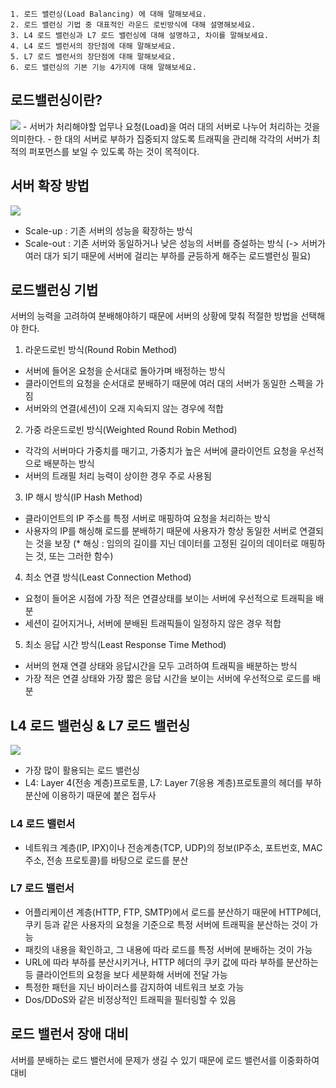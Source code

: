 ```
1. 로드 밸런싱(Load Balancing) 에 대해 말해보세요.
2. 로드 밸런싱 기법 중 대표적인 라운드 로빈방식에 대해 설명해보세요.
3. L4 로드 밸런싱과 L7 로드 밸런싱에 대해 설명하고, 차이를 말해보세요.
4. L4 로드 밸런서의 장단점에 대해 말해보세요.
5. L7 로드 밸런서의 장단점에 대해 말해보세요.
6. 로드 밸런싱의 기본 기능 4가지에 대해 말해보세요.
```

## 로드밸런싱이란?

<img src="https://user-images.githubusercontent.com/98465383/183876881-bd27953d-c8da-4f32-b39b-2c614f7c79e8.png">
- 서버가 처리해야할 업무나 요청(Load)을 여러 대의 서버로 나누어 처리하는 것을 의미한다.
- 한 대의 서버로 부하가 집중되지 않도록 트래픽을 관리해 각각의 서버가 최적의 퍼포먼스를 보일 수 있도록 하는 것이 목적이다.

## 서버 확장 방법

<img src="https://user-images.githubusercontent.com/98465383/183876771-be3c0db1-c21c-4cb5-9952-442e0de456b2.png"/>

- Scale-up : 기존 서버의 성능을 확장하는 방식
- Scale-out : 기존 서버와 동일하거나 낮은 성능의 서버를 증설하는 방식
  (-> 서버가 여러 대가 되기 때문에 서버에 걸리는 부하를 균등하게 해주는 로드밸런싱 필요)

## 로드밸런싱 기법

서버의 능력을 고려하여 분배해야하기 때문에 서버의 상황에 맞춰 적절한 방법을 선택해야 한다.
<br>

1. 라운드로빈 방식(Round Robin Method)

* 서버에 들어온 요청을 순서대로 돌아가며 배정하는 방식
* 클라이언트의 요청을 순서대로 분배하기 때문에 여러 대의 서버가 동일한 스펙을 가짐
* 서버와의 연결(세션)이 오래 지속되지 않는 경우에 적합

2. 가중 라운드로빈 방식(Weighted Round Robin Method)

* 각각의 서버마다 가중치를 매기고, 가중치가 높은 서버에 클라이언트 요청을 우선적으로 배분하는 방식
* 서버의 트래필 처리 능력이 상이한 경우 주로 사용됨

3. IP 해시 방식(IP Hash Method)

* 클라이언트의 IP 주소를 특정 서버로 매핑하여 요청을 처리하는 방식
* 사용자의 IP를 해싱해 로드를 분배하기 때문에 사용자가 항상 동일한 서버로 연결되는 것을 보장
  (\* 해싱 : 임의의 길이를 지닌 데이터를 고정된 길이의 데이터로 매핑하는 것, 또는 그러한 함수)

4. 최소 연결 방식(Least Connection Method)

* 요청이 들어온 시점에 가장 적은 연결상태를 보이는 서버에 우선적으로 트래픽을 배분
* 세션이 길어지거나, 서버에 분배된 트래픽들이 일정하지 않은 경우 적합

5. 최소 응답 시간 방식(Least Response Time Method)

* 서버의 현재 연결 상태와 응답시간을 모두 고려하여 트래픽을 배분하는 방식
* 가장 적은 연결 상태와 가장 짧은 응답 시간을 보이는 서버에 우선적으로 로드를 배분

## L4 로드 밸런싱 & L7 로드 밸런싱

<img src="https://user-images.githubusercontent.com/98465383/183886817-d088282a-6dee-4774-bcd4-dc25dbb9a15a.png">

* 가장 많이 활용되는 로드 밸런싱
* L4: Layer 4(전송 계층)프로토콜, L7: Layer 7(응용 계층)프로토콜의 헤더를 부하 분산에 이용하기 때문에 붙은 접두사

### L4 로드 밸런서
* 네트워크 계층(IP, IPX)이나 전송계층(TCP, UDP)의 정보(IP주소, 포트번호, MAC주소, 전송 프로토콜)를 바탕으로 로드를 분산

### L7 로드 밸런서

* 어플리케이션 계층(HTTP, FTP, SMTP)에서 로드를 분산하기 때문에 HTTP헤더, 쿠키 등과 같은 사용자의 요청을 기준으로 특정 서버에 트래픽을 분산하는 것이 가능
* 패킷의 내용을 확인하고, 그 내용에 따라 로드를 특정 서버에 분배하는 것이 가능
* URL에 따라 부하를 분산시키거나, HTTP 헤더의 쿠키 값에 따라 부하를 분산하는 등 클라이언트의 요청을 보다 세분화해 서버에 전달 가능
* 특정한 패턴을 지닌 바이러스를 감지하여 네트워크 보호 가능
* Dos/DDoS와 같은 비정상적인 트래픽을 필터링할 수 있음

## 로드 밸런서 장애 대비

서버를 분배하는 로드 밸런서에 문제가 생길 수 있기 때문에 로드 밸런서를 이중화하여 대비
